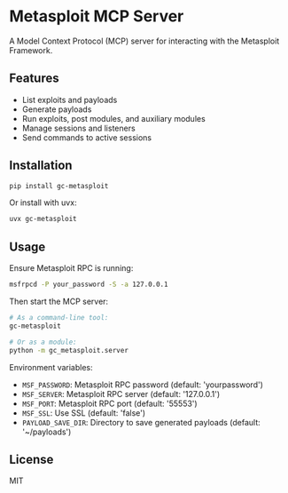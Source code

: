 # Metasploit MCP Server

A Model Context Protocol (MCP) server for interacting with the Metasploit Framework.

## Features

- List exploits and payloads
- Generate payloads
- Run exploits, post modules, and auxiliary modules
- Manage sessions and listeners
- Send commands to active sessions

## Installation

```bash
pip install gc-metasploit
```

Or install with uvx:

```bash
uvx gc-metasploit
```

## Usage

Ensure Metasploit RPC is running:

```bash
msfrpcd -P your_password -S -a 127.0.0.1
```

Then start the MCP server:

```bash
# As a command-line tool:
gc-metasploit

# Or as a module:
python -m gc_metasploit.server
```

Environment variables:

- `MSF_PASSWORD`: Metasploit RPC password (default: 'yourpassword')
- `MSF_SERVER`: Metasploit RPC server (default: '127.0.0.1')
- `MSF_PORT`: Metasploit RPC port (default: '55553')
- `MSF_SSL`: Use SSL (default: 'false')
- `PAYLOAD_SAVE_DIR`: Directory to save generated payloads (default: '~/payloads')

## License

MIT 
